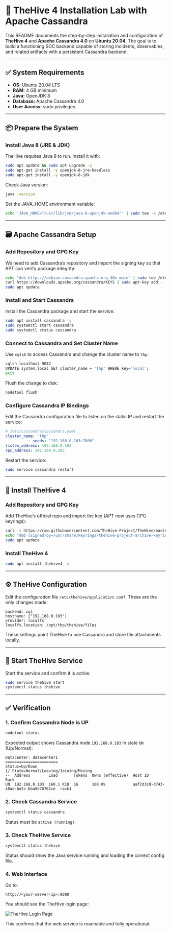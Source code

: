 # 🐝 TheHive 4 Installation Lab with Apache Cassandra

This README documents the step-by-step installation and configuration of **TheHive 4** and **Apache Cassandra 4.0** on **Ubuntu 20.04**. The goal is to build a functioning SOC backend capable of storing incidents, observables, and related artifacts with a persistent Cassandra backend.

---

## ✅ System Requirements

- **OS:** Ubuntu 20.04 LTS  
- **RAM:** 4 GB minimum  
- **Java:** OpenJDK 8  
- **Database:** Apache Cassandra 4.0  
- **User Access:** sudo privileges  

---

## 📦 Prepare the System

### Install Java 8 (JRE & JDK)

TheHive requires Java 8 to run. Install it with:

```bash
sudo apt update && sudo apt upgrade -y
sudo apt-get install -y openjdk-8-jre-headless
sudo apt-get install -y openjdk-8-jdk
```

Check Java version:

```bash
java -version
```

Set the JAVA_HOME environment variable:

```bash
echo 'JAVA_HOME="/usr/lib/jvm/java-8-openjdk-amd64"' | sudo tee -a /etc/environment
```

---

## 🗃️ Apache Cassandra Setup

### Add Repository and GPG Key

We need to add Cassandra’s repository and import the signing key so that APT can verify package integrity:

```bash
echo "deb https://debian.cassandra.apache.org 40x main" | sudo tee /etc/apt/sources.list.d/cassandra.sources.list
curl https://downloads.apache.org/cassandra/KEYS | sudo apt-key add -
sudo apt update
```

### Install and Start Cassandra

Install the Cassandra package and start the service:

```bash
sudo apt install cassandra -y
sudo systemctl start cassandra
sudo systemctl status cassandra
```

### Connect to Cassandra and Set Cluster Name

Use `cqlsh` to access Cassandra and change the cluster name to `thp`:

```bash
cqlsh localhost 9042
UPDATE system.local SET cluster_name = 'thp' WHERE key='local';
exit
```

Flush the change to disk:

```bash
nodetool flush
```

### Configure Cassandra IP Bindings

Edit the Cassandra configuration file to listen on the static IP and restart the service:

```yaml
# /etc/cassandra/cassandra.yaml
cluster_name: 'thp'
          - seeds: "192.168.0.103:7000"
listen_address: 192.168.0.103
rpc_address: 192.168.0.103
```

Restart the service:

```bash
sudo service cassandra restart
```

---

## 🐝 Install TheHive 4

### Add Repository and GPG Key

Add TheHive’s official repo and import the key (APT now uses GPG keyrings):

```bash
curl -s https://raw.githubusercontent.com/TheHive-Project/TheHive/master/PGP-PUBLIC-KEY | sudo gpg --dearmor -o /usr/share/keyrings/thehive-project-archive-keyring.gpg
echo "deb [signed-by=/usr/share/keyrings/thehive-project-archive-keyring.gpg] https://deb.thehive-project.org release main" | sudo tee /etc/apt/sources.list.d/thehive-project.list
sudo apt update
```

### Install TheHive 4

```bash
sudo apt install thehive4 -y
```

---

## ⚙️ TheHive Configuration

Edit the configuration file `/etc/thehive/application.conf`. These are the only changes made:

```hocon
backend: cql
hostname: ["192.168.0.103"]
provider: localfs
localfs.location: /opt/thp/thehive/files
```

These settings point TheHive to use Cassandra and store file attachments locally.

---

## 🚀 Start TheHive Service

Start the service and confirm it is active:

```bash
sudo service thehive start
systemctl status thehive
```

---

## ✅ Verification

### 1. Confirm Cassandra Node is UP

```bash
nodetool status
```

Expected output shows Cassandra node `192.168.0.103` in state `UN` (Up/Normal):

```
Datacenter: datacenter1
=======================
Status=Up/Down
|/ State=Normal/Leaving/Joining/Moving
--  Address        Load       Tokens  Owns (effective)  Host ID                               Rack
UN  192.168.0.103  160.1 KiB  16      100.0%            aaf2d3cd-d743-48ae-be2c-bba9d76761ce  rack1
```

### 2. Check Cassandra Service

```bash
systemctl status cassandra
```

Status must be `active (running)`.

### 3. Check TheHive Service

```bash
systemctl status thehive
```

Status should show the Java service running and loading the correct config file.

### 4. Web Interface

Go to:

```
http://<your-server-ip>:9000
```

You should see the TheHive login page:

![TheHive Login Page](thehive.png)

This confirms that the web service is reachable and fully operational.
